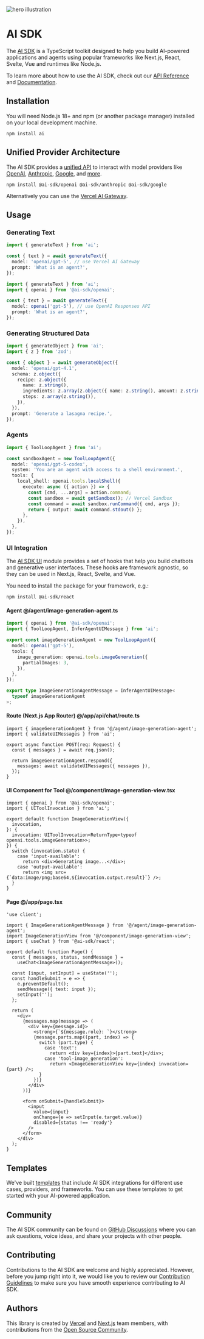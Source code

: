 ![hero illustration](./assets/hero.gif)

# AI SDK

The [AI SDK](https://ai-sdk.dev/docs) is a TypeScript toolkit designed to help you build AI-powered applications and agents using popular frameworks like Next.js, React, Svelte, Vue and runtimes like Node.js.

To learn more about how to use the AI SDK, check out our [API Reference](https://ai-sdk.dev/docs/reference) and [Documentation](https://ai-sdk.dev/docs).

## Installation

You will need Node.js 18+ and npm (or another package manager) installed on your local development machine.

```shell
npm install ai
```

## Unified Provider Architecture

The AI SDK provides a [unified API](https://ai-sdk.dev/docs/foundations/providers-and-models) to interact with model providers like [OpenAI](https://ai-sdk.dev/providers/ai-sdk-providers/openai), [Anthropic](https://ai-sdk.dev/providers/ai-sdk-providers/anthropic), [Google](https://ai-sdk.dev/providers/ai-sdk-providers/google-generative-ai), and [more](https://ai-sdk.dev/providers/ai-sdk-providers).

```shell
npm install @ai-sdk/openai @ai-sdk/anthropic @ai-sdk/google
```

Alternatively you can use the [Vercel AI Gateway](https://vercel.com/docs/ai-gateway).

## Usage

### Generating Text

```ts
import { generateText } from 'ai';

const { text } = await generateText({
  model: 'openai/gpt-5', // use Vercel AI Gateway
  prompt: 'What is an agent?',
});
```

```ts
import { generateText } from 'ai';
import { openai } from '@ai-sdk/openai';

const { text } = await generateText({
  model: openai('gpt-5'), // use OpenAI Responses API
  prompt: 'What is an agent?',
});
```

### Generating Structured Data

```ts
import { generateObject } from 'ai';
import { z } from 'zod';

const { object } = await generateObject({
  model: 'openai/gpt-4.1',
  schema: z.object({
    recipe: z.object({
      name: z.string(),
      ingredients: z.array(z.object({ name: z.string(), amount: z.string() })),
      steps: z.array(z.string()),
    }),
  }),
  prompt: 'Generate a lasagna recipe.',
});
```

### Agents

```ts
import { ToolLoopAgent } from 'ai';

const sandboxAgent = new ToolLoopAgent({
  model: 'openai/gpt-5-codex',
  system: 'You are an agent with access to a shell environment.',
  tools: {
    local_shell: openai.tools.localShell({
      execute: async ({ action }) => {
        const [cmd, ...args] = action.command;
        const sandbox = await getSandbox(); // Vercel Sandbox
        const command = await sandbox.runCommand({ cmd, args });
        return { output: await command.stdout() };
      },
    }),
  },
});
```

### UI Integration

The [AI SDK UI](https://ai-sdk.dev/docs/ai-sdk-ui/overview) module provides a set of hooks that help you build chatbots and generative user interfaces. These hooks are framework agnostic, so they can be used in Next.js, React, Svelte, and Vue.

You need to install the package for your framework, e.g.:

```shell
npm install @ai-sdk/react
```

#### Agent @/agent/image-generation-agent.ts

```ts
import { openai } from '@ai-sdk/openai';
import { ToolLoopAgent, InferAgentUIMessage } from 'ai';

export const imageGenerationAgent = new ToolLoopAgent({
  model: openai('gpt-5'),
  tools: {
    image_generation: openai.tools.imageGeneration({
      partialImages: 3,
    }),
  },
});

export type ImageGenerationAgentMessage = InferAgentUIMessage<
  typeof imageGenerationAgent
>;
```

#### Route (Next.js App Router) @/app/api/chat/route.ts

```tsx
import { imageGenerationAgent } from '@/agent/image-generation-agent';
import { validateUIMessages } from 'ai';

export async function POST(req: Request) {
  const { messages } = await req.json();

  return imageGenerationAgent.respond({
    messages: await validateUIMessages({ messages }),
  });
}
```

#### UI Component for Tool @/component/image-generation-view.tsx

```tsx
import { openai } from '@ai-sdk/openai';
import { UIToolInvocation } from 'ai';

export default function ImageGenerationView({
  invocation,
}: {
  invocation: UIToolInvocation<ReturnType<typeof openai.tools.imageGeneration>>;
}) {
  switch (invocation.state) {
    case 'input-available':
      return <div>Generating image...</div>;
    case 'output-available':
      return <img src={`data:image/png;base64,${invocation.output.result}`} />;
  }
}
```

#### Page @/app/page.tsx

```tsx
'use client';

import { ImageGenerationAgentMessage } from '@/agent/image-generation-agent';
import ImageGenerationView from '@/component/image-generation-view';
import { useChat } from '@ai-sdk/react';

export default function Page() {
  const { messages, status, sendMessage } =
    useChat<ImageGenerationAgentMessage>();

  const [input, setInput] = useState('');
  const handleSubmit = e => {
    e.preventDefault();
    sendMessage({ text: input });
    setInput('');
  };

  return (
    <div>
      {messages.map(message => (
        <div key={message.id}>
          <strong>{`${message.role}: `}</strong>
          {message.parts.map((part, index) => {
            switch (part.type) {
              case 'text':
                return <div key={index}>{part.text}</div>;
              case 'tool-image_generation':
                return <ImageGenerationView key={index} invocation={part} />;
            }
          })}
        </div>
      ))}

      <form onSubmit={handleSubmit}>
        <input
          value={input}
          onChange={e => setInput(e.target.value)}
          disabled={status !== 'ready'}
        />
      </form>
    </div>
  );
}
```

## Templates

We've built [templates](https://ai-sdk.dev/docs/introduction#templates) that include AI SDK integrations for different use cases, providers, and frameworks. You can use these templates to get started with your AI-powered application.

## Community

The AI SDK community can be found on [GitHub Discussions](https://github.com/vercel/ai/discussions) where you can ask questions, voice ideas, and share your projects with other people.

## Contributing

Contributions to the AI SDK are welcome and highly appreciated. However, before you jump right into it, we would like you to review our [Contribution Guidelines](https://github.com/vercel/ai/blob/main/CONTRIBUTING.md) to make sure you have smooth experience contributing to AI SDK.

## Authors

This library is created by [Vercel](https://vercel.com) and [Next.js](https://nextjs.org) team members, with contributions from the [Open Source Community](https://github.com/vercel/ai/graphs/contributors).
